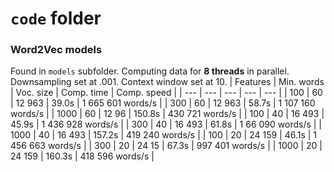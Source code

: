 # `code` folder


### Word2Vec models

Found in `models` subfolder. Computing data for __8 threads__ in parallel. Downsampling set at .001. Context window set at 10.
| Features | Min. words | Voc. size | Comp. time | Comp. speed |
| --- | --- | --- | --- | --- |
| 100 | 60 | 12 963 | 39.0s | 1 665 601 words/s |
| 300 | 60 | 12 963 | 58.7s | 1 107 160 words/s |
| 1000 | 60 | 12 96 | 150.8s | 430 721 words/s |
| 100 | 40 | 16 493 | 45.9s | 1 436 928 words/s |
| 300 | 40 | 16 493 | 61.8s | 1 66 090 words/s |
| 1000 | 40 | 16 493 | 157.2s | 419 240 words/s |
| 100 | 20 | 24 159 | 46.1s | 1 456 663 words/s |
| 300 | 20 | 24 15 | 67.3s | 997 401 words/s |
| 1000 | 20 | 24 159 | 160.3s | 418 596 words/s |